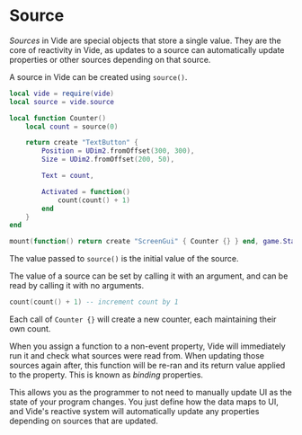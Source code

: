 # Source

*Sources* in Vide are special objects that store a single value. They are the
core of reactivity in Vide, as updates to a source can automatically update
properties or other sources depending on that source.

A source in Vide can be created using `source()`.

```lua
local vide = require(vide)
local source = vide.source

local function Counter()
    local count = source(0)

    return create "TextButton" {
        Position = UDim2.fromOffset(300, 300),
        Size = UDim2.fromOffset(200, 50),

        Text = count,

        Activated = function()
            count(count() + 1)
        end
    }
end

mount(function() return create "ScreenGui" { Counter {} } end, game.StarterGui)
```

The value passed to `source()` is the initial value of the source.

The value of a source can be set by calling it with an argument, and can be read
by calling it with no arguments.

```lua
count(count() + 1) -- increment count by 1
```

Each call of `Counter {}` will create a new counter, each maintaining their
own count.

When you assign a function to a non-event property, Vide will immediately run it
and check what sources were read from. When updating those sources again after,
this function will be re-ran and its return value applied to the property.
This is known as *binding* properties.

This allows you as the programmer to not need to manually update UI as the state
of your program changes. You just define how the data maps to UI, and Vide's
reactive system will automatically update any properties depending on sources
that are updated.
